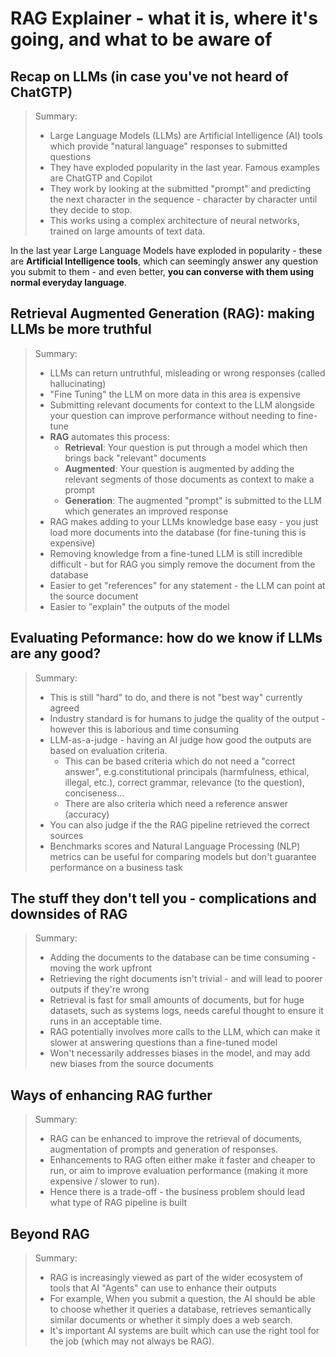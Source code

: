 # RAG Explainer - what it is, where it's going, and what to be aware of

## Recap on LLMs (in case you've not heard of ChatGTP)

>Summary:
> - Large Language Models (LLMs) are Artificial Intelligence (AI) tools which provide "natural language" responses to submitted questions
> - They have exploded popularity in the last year.  Famous examples are ChatGTP and Copilot
> - They work by looking at the submitted "prompt" and predicting the next character in the sequence - character by character until they decide to stop.
> - This works using a complex architecture of neural networks, trained on large amounts of text data. 


In the last year Large Language Models have exploded in popularity - these are **Artificial Intelligence tools**, which can seemingly answer any question you submit to them - and even better, **you can converse with them using normal everyday language**. 

## Retrieval Augmented Generation (RAG): making LLMs be more truthful
>Summary:
> - LLMs can return untruthful, misleading or wrong responses (called hallucinating)
> - "Fine Tuning" the LLM on more data in this area is expensive
> - Submitting relevant documents for context to the LLM alongside your question can improve performance without needing to fine-tune
> - **RAG** automates this process:
>    - **Retrieval**: Your question is put through a model which then brings back "relevant" documents
>    - **Augmented**: Your question is augmented by adding the relevant segments of those documents as context to make a prompt
>    - **Generation**: The augmented "prompt" is submitted to the LLM which generates an improved response
> - RAG makes adding to your LLMs knowledge base easy - you just load more documents into the database (for fine-tuning this is expensive)
> - Removing knowledge from a fine-tuned LLM is still incredible difficult - but for RAG you simply remove the document from the database
> - Easier to get "references" for any statement - the LLM can point at the source document
> - Easier to "explain" the outputs of the model

## Evaluating Peformance: how do we know if LLMs are any good?
>Summary:
> - This is still "hard" to do, and there is not "best way" currently agreed
> - Industry standard is for humans to judge the quality of the output - however this is laborious and time consuming
> - LLM-as-a-judge - having an AI judge how good the outputs are based on evaluation criteria. 
>    - This can be based criteria which do not need a "correct answer", e.g.constitutional principals (harmfulness, ethical, illegal, etc.), correct grammar, relevance (to the question), conciseness...
>    - There are also criteria which need a reference answer (accuracy)
> - You can also judge if the the RAG pipeline retrieved the correct sources
> - Benchmarks scores and Natural Language Processing (NLP) metrics can be useful for comparing models but don't guarantee performance on a business task

## The stuff they don't tell you - complications and downsides of RAG
>Summary:
> - Adding the documents to the database can be time consuming - moving the work upfront
> - Retrieving the right documents isn't trivial - and will lead to poorer outputs if they're wrong
> - Retrieval is fast for small amounts of documents, but for huge datasets, such as systems logs, needs careful thought to ensure it runs in an acceptable time.
> - RAG potentially involves more calls to the LLM, which can make it slower at answering questions than a fine-tuned model
> - Won't necessarily addresses biases in the model, and may add new biases from the source documents

## Ways of enhancing RAG further
>Summary:
> - RAG can be enhanced to improve the retrieval of documents, augmentation of prompts and generation of responses.
> - Enhancements to RAG often either make it faster and cheaper to run, or aim to improve evaluation performance (making it more expensive / slower to run).
> - Hence there is a trade-off - the business problem should lead what type of RAG pipeline is built 

## Beyond RAG
>Summary:
> - RAG is increasingly viewed as part of the wider ecosystem of tools that AI "Agents" can use to enhance their outputs
> - For example, When you submit a question, the AI should be able to choose whether it queries a database, retrieves semantically similar documents or whether it simply does a web search.
> - It's important AI systems are built which can use the right tool for the job (which may not always be RAG).
